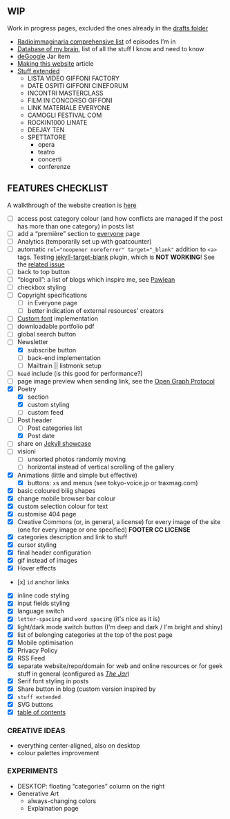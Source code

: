 ## WIP

Work in progress pages, excluded the ones already in the [drafts folder](./_drafts)

- [Radioimmaginaria comprehensive list](./pages/radioimmaginaria-database.md) of episodes I’m in
- [Database of my brain](./_jar/2020-06-04-brain-database.md), list of all the stuff I know and need to know
- [deGoogle](./_jar/2020-06-03-deGoogle.md) Jar item
- [Making this website](./_posts/2020-04-18-Making-this-website.md) article
- [Stuff extended](./pages/stuff-extended-it)
	- LISTA VIDEO GIFFONI FACTORY
	- DATE OSPITI GIFFONI CINEFORUM
	- INCONTRI MASTERCLASS
	- FILM IN CONCORSO GIFFONI
	- LINK MATERIALE EVERYONE
	- CAMOGLI FESTIVAL COM
	- ROCKIN1000 LINATE
	- DEEJAY TEN
	- SPETTATORE
		- opera
		- teatro
		- concerti
		- conferenze

## FEATURES CHECKLIST

A walkthrough of the website creation is [here](https://xplosionmind.tk/themakingof)

- [ ] access post category colour (and how conflicts are managed if the post has more than one category) in posts list
- [ ] add a “première” section to [everyone](./everyone) page
- [ ] Analytics (temporarily set up with goatcounter)
- [ ] automatic `rel="noopener noreferrer" target="_blank"` addition to `<a>` tags. Testing [jekyll-target-blank](https://github.com/keithmifsud/jekyll-target-blank) plugin, which is **NOT WORKING**! See the [related issue]()
- [ ] back to top button
- [ ] “blogroll”: a list of blogs which inspire me, see [Pawlean](https://pawlean.com/blogroll)
- [ ] checkbox styling
- [ ] Copyright specifications
	- [ ] in Everyone page
	- [ ] better indication of external resources' creators
- [ ] [Custom font](https://xplosionmind.tk/Typography#Custom-font) implementation
- [ ] downloadable portfolio pdf
- [ ] global search button
- [ ] Newsletter
	- [x] subscribe button
	- [ ] back-end implementation
	- [ ] Mailtrain || listmonk setup
- [ ] `head` include (is this good for performance?)
- [ ] page image preview when sending link, see the [Open Graph Protocol](https://ogp.me/)
- [x] Poetry
	- [x] section
	- [x] custom styling
	- [ ] custom feed
- [ ] Post header
	- [ ] Post categories list
	- [x] Post date
- [ ] share on [Jekyll showcase](https://github.com/planetjekyll/showcase)
- [ ] visioni
    - [ ] unsorted photos randomly moving
    - [ ] horizontal instead of vertical scrolling of the gallery

- [x] Animations (little and simple but effective)
	- [x] buttons: `x`s and menus (see tokyo-voice.jp or traxmag.com)
- [x] basic coloured biiig shapes
- [x] change mobile browser bar colour
- [x] custom selection colour for text
- [x] customise 404 page
- [x] Creative Commons (or, in general, a license) for every image of the site (one for every image or one specified) **FOOTER CC LICENSE**
- [x] categories description and link to stuff
- [x] cursor styling
- [x] final header configuration
- [x] gif instead of images 
- [x] Hover effects
- [x] `id` anchor links
- [x] inline code styling
- [x] input fields styling
- [x] language switch
- [x] `letter-spacing` and `word spacing` (it's nice as it is)
- [x] light/dark mode switch button (I'm deep and dark / I'm bright and shiny)
- [x] list of belonging categories at the top of the post page
- [x] Mobile optimisation
- [x] Privacy Policy
- [x] RSS Feed
- [x] separate website/repo/domain for web and online resources or for geek stuff in general (configured as _[The Jar](https://xplosionmind.tk/jar)_)
- [x] Serif font styling in posts
- [x] Share button in blog (custom version inspired by 
- [x] `stuff extended`
- [x] SVG buttons
- [x] [table of contents](https://github.com/allejo/jekyll-toc)

### CREATIVE IDEAS

- everything center-aligned, also on desktop
- colour palettes improvement

### EXPERIMENTS

- DESKTOP: floating “categories” column on the right
- Generative Art
	- always-changing colors
	- Explaination page